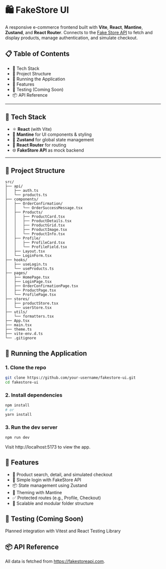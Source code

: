 # 🛍️ FakeStore UI

A responsive e-commerce frontend built with **Vite**, **React**, **Mantine**, **Zustand**, and **React Router**. Connects to the [Fake Store API](https://fakestoreapi.com/) to fetch and display products, manage authentication, and simulate checkout.

## 📋 Table of Contents

- 🔧 Tech Stack
- 📁 Project Structure
- 🚀 Running the Application
- 🔐 Features
- 🧪 Testing (Coming Soon)
- 📦 API Reference

---

## 🔧 Tech Stack

- ⚛️ **React** (with Vite)
- 🎨 **Mantine** for UI components & styling
- 🧠 **Zustand** for global state management
- 🧭 **React Router** for routing
- 🌐 **FakeStore API** as mock backend

---

## 📁 Project Structure
```
src/
├── api/
│   ├── auth.ts
│   └── products.ts
├── components/
│   ├── OrderConfirmation/
│   │   └── OrderSuccessMessage.tsx
│   ├── Products/
│   │   ├── ProductCard.tsx
│   │   ├── ProductDetails.tsx
│   │   ├── ProductGrid.tsx
│   │   ├── ProductImage.tsx
│   │   └── ProductInfo.tsx
│   ├── Profile/
│   │   ├── ProfileCard.tsx
│   │   └── ProfileField.tsx
│   ├── Layout.tsx
│   └── LoginForm.tsx
├── hooks/
│   ├── useLogin.ts
│   └── useProducts.ts
├── pages/
│   ├── HomePage.tsx
│   ├── LoginPage.tsx
│   ├── OrderConfirmationPage.tsx
│   ├── ProductPage.tsx
│   └── ProfilePage.tsx
├── stores/
│   ├── productStore.tsx
│   └── userStore.tsx
├── utils/
│   └── formatters.tsx
├── App.tsx
├── main.tsx
├── theme.ts
├── vite-env.d.ts
└── .gitignore
```

## 🚀 Running the Application

### 1. Clone the repo
```bash
git clone https://github.com/your-username/fakestore-ui.git
cd fakestore-ui
```

### 2. Install dependencies
```bash
npm install
# or
yarn install
```

### 3. Run the dev server
```bash
npm run dev
```

Visit http://localhost:5173 to view the app.

## 🔐 Features

- 🛒 Product search, detail, and simulated checkout
- 🔐 Simple login with FakeStore API
- 📦 State management using Zustand
- 🌙 Theming with Mantine
- ✅ Protected routes (e.g., Profile, Checkout)
- 🧪 Scalable and modular folder structure

## 🧪 Testing (Coming Soon)

Planned integration with Vitest and React Testing Library

## 📦 API Reference

All data is fetched from https://fakestoreapi.com.
